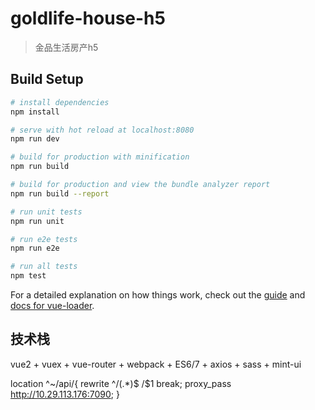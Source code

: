 # goldlife-house-h5

> 金品生活房产h5

## Build Setup

``` bash
# install dependencies
npm install

# serve with hot reload at localhost:8080
npm run dev

# build for production with minification
npm run build

# build for production and view the bundle analyzer report
npm run build --report

# run unit tests
npm run unit

# run e2e tests
npm run e2e

# run all tests
npm test
```

For a detailed explanation on how things work, check out the [guide](http://vuejs-templates.github.io/webpack/) and [docs for vue-loader](http://vuejs.github.io/vue-loader).

## 技术栈

vue2 + vuex + vue-router + webpack + ES6/7 + axios + sass + mint-ui

location ^~/api/{
rewrite ^/(.*)$ /$1 break;
proxy_pass http://10.29.113.176:7090;
}

